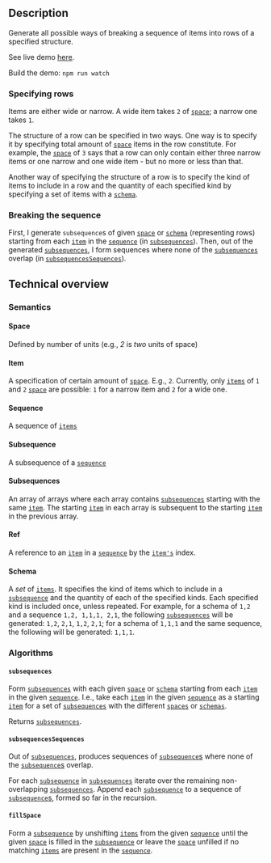 ## Description
Generate all possible ways of breaking a sequence of items into rows of a specified structure.

See live demo [here](https://gottfried-github.github.io/fit-in-rows/demo/dist/index.html).

Build the demo: `npm run watch`

### Specifying rows
Items are either wide or narrow. A wide item takes `2` of [`space`](#space); a narrow one takes `1`.

The structure of a row can be specified in two ways. One way is to specify it by specifying total amount of [`space`](#space) items in the row constitute. For example, the [`space`](#space) of `3` says that a row can only contain either three narrow items or one narrow and one wide item - but no more or less than that.

Another way of specifying the structure of a row is to specify the kind of items to include in a row and the quantity of each specified kind by specifying a set of items with a [`schema`](#schema).

### Breaking the sequence
First, I generate `subsequence`s of given [`space`](#space) or [`schema`](#schema) (representing rows) starting from each [`item`](#item) in the [`sequence`](#sequence) (in [`subsequences`](#algorithms)). Then, out of the generated [`subsequences`](#subsequence), I form sequences where none of the [`subsequences`](#subsequence) overlap (in [`subsequencesSequences`](#subsequencesSequences)).

## Technical overview
### Semantics
#### Space
Defined by number of units (e.g., *2* is *two* units of space)

#### Item
A specification of certain amount of [`space`](#space). E.g., `2`. Currently, only [`items`](#item) of `1` and `2` [`space`](#space) are possible: `1` for a narrow item and `2` for a wide one.

#### Sequence
A sequence of [`items`](#item)

#### Subsequence
A subsequence of a [`sequence`](#sequence)

#### Subsequences
An array of arrays where each array contains [`subsequences`](#subsequence) starting with the same [`item`](#item). The starting [`item`](#item) in each array is subsequent to the starting [`item`](#item) in the previous array.

#### Ref
A reference to an [`item`](#item) in a [`sequence`](#sequence) by the [`item's`](#item) index.

#### Schema
A *set* of [`items`](#item). It specifies the kind of items which to include in a [`subsequence`](#subsequence) and the quantity of each of the specified kinds. Each specified kind is included once, unless repeated. For example, for a schema of `1,2` and a sequence `1,2, 1,1,1, 2,1`, the following [`subsequences`](#subsequence) will be generated: `1,2`, `2,1`, `1,2`, `2,1`; for a schema of `1,1,1` and the same sequence, the following will be generated: `1,1,1`.

### Algorithms
#### `subsequences`
Form [`subsequences`](#subsequence) with each given [`space`](#space) or [`schema`](#schema) starting from each [`item`](#item) in the given [`sequence`](#sequence). I.e., take each [`item`](#item) in the given [`sequence`](#sequence) as a starting [`item`](#item) for a set of [`subsequences`](#subsequence) with the different [`spaces`](#space) or [`schemas`](#schema). 

Returns [`subsequences`](#subsequences).

#### `subsequencesSequences`
Out of [`subsequences`](#subsequences), produces sequences of [`subsequence`s](#subsequence) where none of the [`subsequence`s](#subsequence) overlap. 

For each [`subsequence`](#subsequence) in [`subsequences`](#subsequences) iterate over the remaining non-overlapping [`subsequences`](#subsequences). Append each [`subsequence`](#subsequence) to a sequence of [`subsequence`s](#subsequence), formed so far in the recursion.

#### `fillSpace`
Form a [`subsequence`](#subsequence) by unshifting [`items`](#item) from the given [`sequence`](#sequence) until the given [`space`](#space) is filled in the [`subsequence`](#subsequence) or leave the [`space`](#space) unfilled if no matching [`items`](#item) are present in the [`sequence`](#sequence).